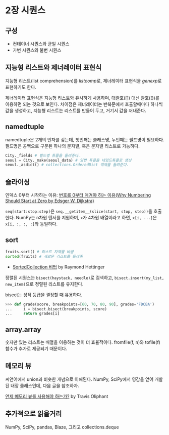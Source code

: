 # 2장 시퀀스

## 구성

- 컨테이너 시퀀스와 균일 시퀀스
- 가변 시퀀스와 불변 시퀀스

## 지능형 리스트와 제너레이터 표현식

지능형 리스트(list comprehension)를 *listcomp*로, 제너레이터 표현식을 *genexp*로 표현하기도 한다.

제너레이터 표현식은 지능형 리스트와 유사하게 사용하며, 대괄호([]) 대신 괄호(())를 이용하면 되는 것으로 보인다. 차이점은 제너레이터는 반복문에서 호출할때마다 하나씩 값을 생성하고, 지능형 리스트는 리스트를 만들어 두고, 거기서 값을 꺼내준다.

## namedtuple

namedtuple은 2개의 인자를 갖는데, 첫번째는 클래스명, 두번째는 필드명이 필요하다. 필드명은 공백으로 구분된 하나의 문자열, 혹은 문자열 리스트로 가능하다.

```python
City._fields # 필드명 튜플을 돌려준다.
seoul = City._make(seoul_data) # 일반 튜플을 네임드튜플로 생성
seoul._asdict() # collections.OrderedDict 객체를 돌려준다.
```

## 슬라이싱

인덱스 0부터 시작하는 이유: [번호를 0부터 매겨야 하는 이유(Why Numbering Should Start at Zero by Edsger W. Dijkstra)](https://www.cs.utexas.edu/users/EWD/transcriptions/EWD08xx/EWD831.html)

```seq[start:stop:step]```은 ```seq.__getitem__(slice(start, stop, step))```을 호출한다.
NumPy는 n차원 텐서를 지원하며, ```x```가 4차원 배열이라고 하면, ```x[i, ...]```은 ```x[i, :, :, :]```와 동일하다.

## sort

```python
fruits.sort() # 리스트 자체를 바꿈
sorted(fruits) # 새로운 리스트를 돌려줌
```

- [SortedCollection 비법](http://bit.ly/1Vm6WEa) by Raymond Hettinger

정렬된 시퀀스는 ```bisect(haystack, needle)```로 검색하고, ```bisect.insort(my_list, new_item)```으로 정렬된 리스트를 유지한다.

bisect는 성적 등급을 결정할 때 유용하다.

```python
>>> def grade(score, breakpoints=[60, 70, 80, 90], grades='FDCBA')
...     i = bisect.bisect(breakpoints, score)
...     return grades[i]
```

## array.array

숫자만 있는 리스트는 배열을 이용하는 것이 더 효율적이다. fromfile(f, n)와 tofile(f) 함수가 추가로 제공되기 때문이다.

## 메모리 뷰

씨언어에서 union과 비슷한 개념으로 이해된다. NumPy, SciPy에서 영감을 얻어 개발된 내장 클래스인데, 다음 글을 참조하자.

[언제 메모리 뷰를 사용해야 하는가?](http://bit.ly/1Vm6C8B) by Travis Oliphant

## 추가적으로 읽을거리

NumPy, SciPy, pandas, Blaze, 그리고 collections.deque